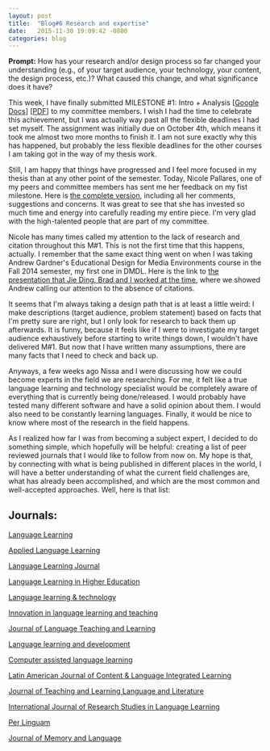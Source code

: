```yaml
---
layout: post
title:  "Blog#6 Research and expertise"
date:   2015-11-30 19:09:42 -0800
categories: blog
---
```

**Prompt:** How has your research and/or design process so far changed your understanding (e.g., of your target audience, your technology, your content, the design process, etc.)? What caused this change, and what significance does it have?  

This week, I have finally submitted MILESTONE #1: Intro + Analysis [[Google Docs](https://docs.google.com/document/d/1HJNspW_1FpAf2zxLhBPS3MLtThYJXxSfYCy7lW-3k20/edit#)] [[PDF](https://drive.google.com/file/d/0B-D7NHTmyc54YlljNHFMc3Mxa1U/view)] to my committee members. I wish I had the time to celebrate this achievement, but I was actually way past all the flexible deadlines I had set myself. The assignment was initially due on October 4th, which means it took me almost two more months to finish it. I am not sure exactly why this has happened, but probably the less flexible deadlines for the other courses I am taking got in the way of my thesis work.  

Still, I am happy that things have progressed and I feel more focused in my thesis than at any other point of the semester. Today, Nicole Pallares, one of my peers and committee members has sent me her feedback on my fist milestone. Here is [the complete version](https://docs.google.com/document/d/1YTY2nEUHJjT5hZnR5eq7owTjhzBaQOK8CWehFi1FWW8/edit), including all her comments, suggestions and concerns. It was great to see that she has invested so much time and energy into carefully reading my entire piece. I'm very glad with the high-talented people that are part of my committee.  

Nicole has many times called my attention to the lack of research and citation throughout this M#1\. This is not the first time that this happens, actually. I remember that the same exact thing went on when I was taking Andrew Gardner's Educational Design for Media Environments course in the Fall 2014 semester, my first one in DMDL. Here is the link to [the presentation that Jie Ding, Brad and I worked at the time](http://www.slideshare.net/gobbueno/earles-emissaries-presentation#18), where we showed Andrew calling our attention to the absence of citations.  

It seems that I'm always taking a design path that is at least a little weird: I make descriptions (target audience, problem statement) based on facts that I'm pretty sure are right, but I only look for research to back them up afterwards. It is funny, because it feels like if I were to investigate my target audience exhaustively before starting to write things down, I wouldn't have delivered M#1\. But now that I have written many assumptions, there are many facts that I need to check and back up.  

Anyways, a few weeks ago Nissa and I were discussing how we could become experts in the field we are researching. For me, it felt like a true language learning and technology specialist would be completely aware of everything that is currently being done/released. I would probably have tested many different software and have a solid opinion about them. I would also need to be constantly learning languages. Finally, it would be nice to know where most of the research in the field happens.  

As I realized how far I was from becoming a subject expert, I decided to do something simple, which hopefully will be helpful: creating a list of peer reviewed journals that I would like to follow from now on. My hope is that, by connecting with what is being published in different places in the world, I will have a better understanding of what the current field challenges are, what has already been accomplished, and which are the most common and well-accepted approaches. Well, here is that list:  

## Journals:

[Language Learning](https://getit.library.nyu.edu/link_router/index/139784105?umlaut.institution=NYU)

[Applied Language Learning](https://www.dliflc.edu/applied-language-learning/)

[Language Learning Journal](https://getit.library.nyu.edu/link_router/index/139784119?umlaut.institution=NYU)

[Language Learning in Higher Education](https://getit.library.nyu.edu/link_router/index/139784141?umlaut.institution=NYU)

[Language learning & technology](http://llt.msu.edu/)

[Innovation in language learning and teaching](https://getit.library.nyu.edu/link_router/index/139784177?umlaut.institution=NYU)

[Journal of Language Teaching and Learning](http://www.jltl.org/index.php/jltl?statisticsYear=2015)

[Language learning and development](https://getit.library.nyu.edu/link_router/index/139784228?umlaut.institution=NYU)

[Computer assisted language learning](https://getit.library.nyu.edu/link_router/index/139784247?umlaut.institution=NYU)

[Latin American Journal of Content & Language Integrated Learning](http://laclil.unisabana.edu.co/index.php/LACLIL/index)

[Journal of Teaching and Learning Language and Literature](http://revistes.uab.cat/jtl3/issue/view/v8-n3/showToc)

[International Journal of Research Studies in Language Learning](http://www.consortiacademia.org/index.php/ijrsll)

[Per Linguam](http://perlinguam.journals.ac.za/pub)

[Journal of Memory and Language](https://getit.library.nyu.edu/link_router/index/139847747?umlaut.institution=NYU)
